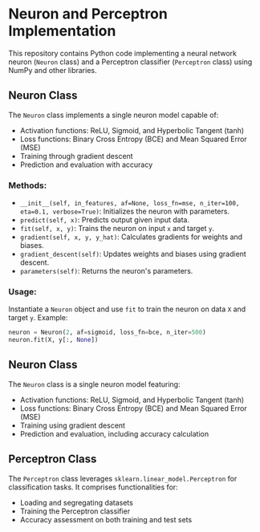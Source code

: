 # Neuron and Perceptron Implementation

This repository contains Python code implementing a neural network neuron (`Neuron` class) and a Perceptron classifier (`Perceptron` class) using NumPy and other libraries.

## Neuron Class

The `Neuron` class implements a single neuron model capable of:

- Activation functions: ReLU, Sigmoid, and Hyperbolic Tangent (tanh)
- Loss functions: Binary Cross Entropy (BCE) and Mean Squared Error (MSE)
- Training through gradient descent
- Prediction and evaluation with accuracy

### Methods:

- `__init__(self, in_features, af=None, loss_fn=mse, n_iter=100, eta=0.1, verbose=True)`: Initializes the neuron with parameters.
- `predict(self, x)`: Predicts output given input data.
- `fit(self, x, y)`: Trains the neuron on input `x` and target `y`.
- `gradient(self, x, y, y_hat)`: Calculates gradients for weights and biases.
- `gradient_descent(self)`: Updates weights and biases using gradient descent.
- `parameters(self)`: Returns the neuron's parameters.

### Usage:

Instantiate a `Neuron` object and use `fit` to train the neuron on data `X` and target `y`. Example:

```python
neuron = Neuron(2, af=sigmoid, loss_fn=bce, n_iter=500)
neuron.fit(X, y[:, None])
```

## Neuron Class

The `Neuron` class is a single neuron model featuring:

- Activation functions: ReLU, Sigmoid, and Hyperbolic Tangent (tanh)
- Loss functions: Binary Cross Entropy (BCE) and Mean Squared Error (MSE)
- Training using gradient descent
- Prediction and evaluation, including accuracy calculation

## Perceptron Class

The `Perceptron` class leverages `sklearn.linear_model.Perceptron` for classification tasks. It comprises functionalities for:

- Loading and segregating datasets
- Training the Perceptron classifier
- Accuracy assessment on both training and test sets
